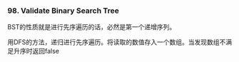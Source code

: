 ### 98. Validate Binary Search Tree

BST的性质就是进行先序遍历的话，必然是第一个递增序列。

用DFS的方法，递归进行先序遍历。将读取的数值存入一个数组。当发现数组不满足升序时返回false

